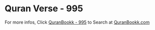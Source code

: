 # Quran Verse - 995 

For more infos, Click [QuranBookk - 995](https://www.quranbookk.com/quran/search?q=995) to Search at [QuranBookk.com](http://quranbookk.com/)